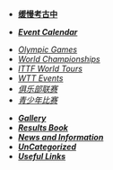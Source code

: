 * [**缓慢考古中**]()

* [***Event Calendar***](./event-calendar)
- [*Olympic Games*]()
- [*World Championships*]()
- [*ITTF World Tours*]()
- [*WTT Events*]()
- [*俱乐部联赛*](./tournament/cttl)
- [*青少年比赛*](./tournament/junior-and-cadet)

* [***Gallery***](./arxiv/gallery)
* [***Results Book***](./arxiv/results-book)
* [***News and Information***](./arxiv/news-info)
* [***UnCategorized***](./uncategorized)
* [***Useful Links***](./links)

<!-- 20210305

* [***Tournaments***](./event/tournaments)
    * [***Olympic Games***](./event/og)
* [***Matches***](./event/matches)
- [*全国性比赛*](./event/match-national)


-->

